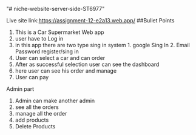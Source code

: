 "# niche-website-server-side-ST6977"

Live site link:https://assignment-12-e2a13.web.app/
##Bullet Points

1. This is a Car Supermarket Web app
2. user have to Log in
3. in this app there are two type sing in system 1. google Sing In 2. Email Password register/sing in
4. User can select a car and can order
5. After as successful selection user can see the dashboard
6. here user can see his order and manage
7. User can pay

Admin part

1. Admin can make another admin
2. see all the orders
3. manage all the order
4. add products
5. Delete Products
